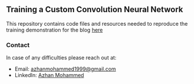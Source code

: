 ## Training a Custom Convolution Neural Network
This repository contains code files and resources needed to reproduce the training demonstration for the blog [here](https://blog.azhanmohammed.xyz/training-a-classifier-using-py-torch)

### Contact
In case of any difficulties please reach out at:
- Email: azhanmohammed1999@gmail.com
- LinkedIn: [Azhan Mohammed](https://www.linkedin.com/in/azhanmohammed/)

